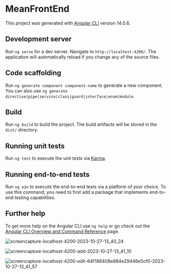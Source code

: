 # MeanFrontEnd

This project was generated with [Angular CLI](https://github.com/angular/angular-cli) version 14.0.6.

## Development server

Run `ng serve` for a dev server. Navigate to `http://localhost:4200/`. The application will automatically reload if you change any of the source files.

## Code scaffolding

Run `ng generate component component-name` to generate a new component. You can also use `ng generate directive|pipe|service|class|guard|interface|enum|module`.

## Build

Run `ng build` to build the project. The build artifacts will be stored in the `dist/` directory.

## Running unit tests

Run `ng test` to execute the unit tests via [Karma](https://karma-runner.github.io).

## Running end-to-end tests

Run `ng e2e` to execute the end-to-end tests via a platform of your choice. To use this command, you need to first add a package that implements end-to-end testing capabilities.

## Further help

To get more help on the Angular CLI use `ng help` or go check out the [Angular CLI Overview and Command Reference](https://angular.io/cli) page.


![screencapture-localhost-4200-2023-10-27-13_40_24](https://github.com/Harshal-Shelar/MEAN-CRUD/assets/58460619/d669aee0-0c9f-41dd-9596-5e9d4cde11dd)

![screencapture-localhost-4200-add-2023-10-27-13_41_10](https://github.com/Harshal-Shelar/MEAN-CRUD/assets/58460619/17b1e04c-fe0c-4ff7-acbd-26ddc9ed125e)

![screencapture-localhost-4200-edit-64f186408e884e29446e5cf0-2023-10-27-13_41_57](https://github.com/Harshal-Shelar/MEAN-CRUD/assets/58460619/15447978-250a-4487-bac4-3b63589b338c)



